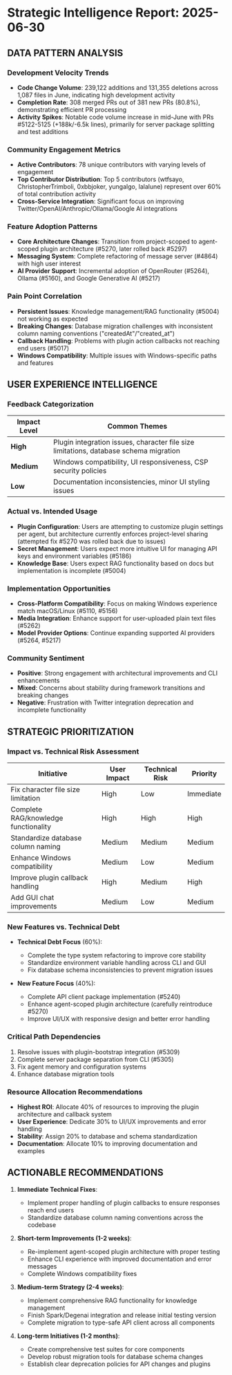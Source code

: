 # Strategic Intelligence Report: 2025-06-30

## DATA PATTERN ANALYSIS

### Development Velocity Trends
- **Code Change Volume**: 239,122 additions and 131,355 deletions across 1,087 files in June, indicating high development activity
- **Completion Rate**: 308 merged PRs out of 381 new PRs (80.8%), demonstrating efficient PR processing
- **Activity Spikes**: Notable code volume increase in mid-June with PRs #5122-5125 (+188k/-6.5k lines), primarily for server package splitting and test additions

### Community Engagement Metrics
- **Active Contributors**: 78 unique contributors with varying levels of engagement
- **Top Contributor Distribution**: Top 5 contributors (wtfsayo, ChristopherTrimboli, 0xbbjoker, yungalgo, lalalune) represent over 60% of total contribution activity
- **Cross-Service Integration**: Significant focus on improving Twitter/OpenAI/Anthropic/Ollama/Google AI integrations

### Feature Adoption Patterns
- **Core Architecture Changes**: Transition from project-scoped to agent-scoped plugin architecture (#5270, later rolled back #5297)
- **Messaging System**: Complete refactoring of message server (#4864) with high user interest
- **AI Provider Support**: Incremental adoption of OpenRouter (#5264), Ollama (#5160), and Google Generative AI (#5217)

### Pain Point Correlation
- **Persistent Issues**: Knowledge management/RAG functionality (#5004) not working as expected
- **Breaking Changes**: Database migration challenges with inconsistent column naming conventions ("createdAt"/"created_at")
- **Callback Handling**: Problems with plugin action callbacks not reaching end users (#5017)
- **Windows Compatibility**: Multiple issues with Windows-specific paths and features

## USER EXPERIENCE INTELLIGENCE

### Feedback Categorization
| Impact Level | Common Themes |
|-------------|---------------|
| **High** | Plugin integration issues, character file size limitations, database schema migration |
| **Medium** | Windows compatibility, UI responsiveness, CSP security policies |
| **Low** | Documentation inconsistencies, minor UI styling issues |

### Actual vs. Intended Usage
- **Plugin Configuration**: Users are attempting to customize plugin settings per agent, but architecture currently enforces project-level sharing (attempted fix #5270 was rolled back due to issues)
- **Secret Management**: Users expect more intuitive UI for managing API keys and environment variables (#5186)
- **Knowledge Base**: Users expect RAG functionality based on docs but implementation is incomplete (#5004)

### Implementation Opportunities
- **Cross-Platform Compatibility**: Focus on making Windows experience match macOS/Linux (#5110, #5156)
- **Media Integration**: Enhance support for user-uploaded plain text files (#5262)
- **Model Provider Options**: Continue expanding supported AI providers (#5264, #5217)

### Community Sentiment
- **Positive**: Strong engagement with architectural improvements and CLI enhancements
- **Mixed**: Concerns about stability during framework transitions and breaking changes
- **Negative**: Frustration with Twitter integration deprecation and incomplete functionality

## STRATEGIC PRIORITIZATION

### Impact vs. Technical Risk Assessment
| Initiative | User Impact | Technical Risk | Priority |
|------------|------------|----------------|----------|
| Fix character file size limitation | High | Low | Immediate |
| Complete RAG/knowledge functionality | High | High | High |
| Standardize database column naming | Medium | Medium | Medium |
| Enhance Windows compatibility | Medium | Low | Medium |
| Improve plugin callback handling | High | Medium | High |
| Add GUI chat improvements | Medium | Low | Medium |

### New Features vs. Technical Debt
- **Technical Debt Focus** (60%):
  - Complete the type system refactoring to improve core stability
  - Standardize environment variable handling across CLI and GUI
  - Fix database schema inconsistencies to prevent migration issues

- **New Feature Focus** (40%):
  - Complete API client package implementation (#5240)
  - Enhance agent-scoped plugin architecture (carefully reintroduce #5270)
  - Improve UI/UX with responsive design and better error handling

### Critical Path Dependencies
1. Resolve issues with plugin-bootstrap integration (#5309)
2. Complete server package separation from CLI (#5305)
3. Fix agent memory and configuration systems
4. Enhance database migration tools

### Resource Allocation Recommendations
- **Highest ROI**: Allocate 40% of resources to improving the plugin architecture and callback system
- **User Experience**: Dedicate 30% to UI/UX improvements and error handling
- **Stability**: Assign 20% to database and schema standardization
- **Documentation**: Allocate 10% to improving documentation and examples

## ACTIONABLE RECOMMENDATIONS

1. **Immediate Technical Fixes**:
   - Implement proper handling of plugin callbacks to ensure responses reach end users
   - Standardize database column naming conventions across the codebase

2. **Short-term Improvements (1-2 weeks)**:
   - Re-implement agent-scoped plugin architecture with proper testing
   - Enhance CLI experience with improved documentation and error messages
   - Complete Windows compatibility fixes

3. **Medium-term Strategy (2-4 weeks)**:
   - Implement comprehensive RAG functionality for knowledge management
   - Finish Spark/Degenai integration and release initial testing version
   - Complete migration to type-safe API client across all components

4. **Long-term Initiatives (1-2 months)**:
   - Create comprehensive test suites for core components
   - Develop robust migration tools for database schema changes
   - Establish clear deprecation policies for API changes and plugins
